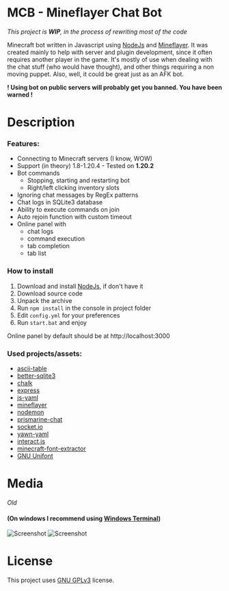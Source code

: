 # MCB - Mineflayer Chat Bot
*This project is **WIP**, in the process of rewriting most of the code*

Minecraft bot written in Javascript using [NodeJs](https://nodejs.org) and [Mineflayer](https://www.npmjs.com/package/mineflayer). It was created mainly to help with server and plugin development, since it often requires another player in the game. It's mostly of use when dealing with the chat stuff (who would have thought), and other things requiring a non moving puppet. Also, well, it could be great just as an AFK bot.

**! Using bot on public servers will probably get you banned. You have been warned !**


# Description
### Features:
- Connecting to Minecraft servers (I know, WOW)
- Support (in theory) 1.8-1.20.4 - Tested on **1.20.2**
- Bot commands
  - Stopping, starting and restarting bot
  - Right/left clicking inventory slots
- Ignoring chat messages by RegEx patterns
- Chat logs in SQLite3 database
- Ability to execute commands on join
- Auto rejoin function with custom timeout
- Online panel with
  - chat logs
  - command execution
  - tab completion
  - tab list

### How to install
1. Download and install [NodeJs](https://nodejs.org), if don't have it
2. Download source code
3. Unpack the archive
4. Run `npm install` in the console in project folder
5. Edit `config.yml` for your preferences
6. Run `start.bat` and enjoy

Online panel by default should be at http://localhost:3000


### Used projects/assets:
- [ascii-table](https://www.npmjs.com/package/ascii-table)
- [better-sqlite3](https://www.npmjs.com/package/better-sqlite3)
- [chalk](https://www.npmjs.com/package/chalk)
- [express](https://www.npmjs.com/package/express)
- [js-yaml](https://www.npmjs.com/package/js-yaml)
- [mineflayer](https://www.npmjs.com/package/mineflayer)
- [nodemon](https://www.npmjs.com/package/nodemon)
- [prismarine-chat](https://www.npmjs.com/package/prismarine-chat)
- [socket.io](https://www.npmjs.com/package/socket.io)
- [yawn-yaml](https://www.npmjs.com/package/yawn-yaml)
- [interact.js](https://interactjs.io)
- [minecraft-font-extractor](https://github.com/Ynfuien/minecraft-font-extractor)
- [GNU Unifont](https://unifoundry.com/unifont/index.html)


# Media
*Old*
#### (On windows I recommend using [Windows Terminal](https://github.com/microsoft/terminal))
![Screenshot](https://i.imgur.com/l6YLHuB.gif)
![Screenshot](https://i.imgur.com/Fx8WeTX.gif)


# License
This project uses [GNU GPLv3](https://github.com/Ynfuien/MineflayerChatBot/blob/main/LICENSE) license.